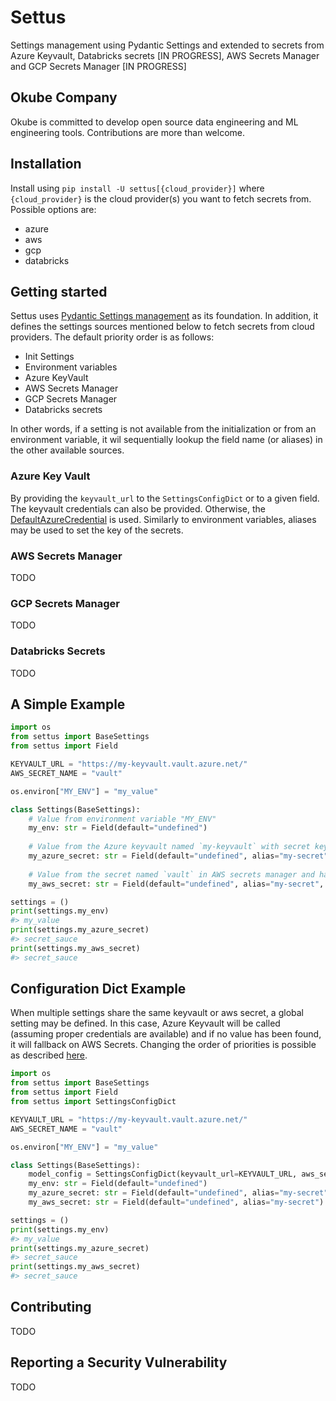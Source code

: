 # Settus

Settings management using Pydantic Settings and extended to secrets from Azure Keyvault, Databricks secrets [IN PROGRESS], AWS Secrets Manager and GCP Secrets Manager [IN PROGRESS]

## Okube Company

Okube is committed to develop open source data engineering and ML engineering tools. Contributions are more than welcome.


## Installation

Install using `pip install -U settus[{cloud_provider}]` where `{cloud_provider}` is the cloud provider(s) you want to fetch secrets from. Possible options are:
- azure
- aws
- gcp
- databricks

## Getting started

Settus uses [Pydantic Settings management](https://docs.pydantic.dev/latest/usage/pydantic_settings/) as its foundation. In addition, it defines the settings sources mentioned below to fetch secrets from cloud providers. The default priority order is as follows:
- Init Settings
- Environment variables 
- Azure KeyVault
- AWS Secrets Manager
- GCP Secrets Manager
- Databricks secrets

In other words, if a setting is not available from the initialization or from an environment variable, it wil sequentially lookup the field name (or aliases) in the other available sources. 

### Azure Key Vault
By providing the `keyvault_url` to the `SettingsConfigDict` or to a given field. The keyvault credentials can also be provided. Otherwise, the [DefaultAzureCredential](https://learn.microsoft.com/en-us/python/api/overview/azure/identity-readme?view=azure-python) is used. Similarly to environment variables, aliases may be used to set the key of the secrets.

### AWS Secrets Manager
TODO

### GCP Secrets Manager
TODO

### Databricks Secrets
TODO

## A Simple Example

```py
import os
from settus import BaseSettings
from settus import Field

KEYVAULT_URL = "https://my-keyvault.vault.azure.net/"
AWS_SECRET_NAME = "vault"

os.environ["MY_ENV"] = "my_value"

class Settings(BaseSettings):
    # Value from environment variable "MY_ENV"
    my_env: str = Field(default="undefined")
    
    # Value from the Azure keyvault named `my-keyvault` with secret key `my-secret` 
    my_azure_secret: str = Field(default="undefined", alias="my-secret", keyvault_url=KEYVAULT_URL)
    
    # Value from the secret named `vault` in AWS secrets manager and having the secret key `my-secret`
    my_aws_secret: str = Field(default="undefined", alias="my-secret", aws_secret_name=AWS_SECRET_NAME)

settings = ()
print(settings.my_env)
#> my_value
print(settings.my_azure_secret)
#> secret_sauce
print(settings.my_aws_secret)
#> secret_sauce
```

## Configuration Dict Example

When multiple settings share the same keyvault or aws secret, a global setting may be defined.
In this case, Azure Keyvault will be called (assuming proper credentials are available) and if
no value has been found, it will fallback on AWS Secrets. Changing the order of priorities is
possible as described [here](https://docs.pydantic.dev/latest/usage/pydantic_settings/#changing-priority).

```py
import os
from settus import BaseSettings
from settus import Field
from settus import SettingsConfigDict

KEYVAULT_URL = "https://my-keyvault.vault.azure.net/"
AWS_SECRET_NAME = "vault"

os.environ["MY_ENV"] = "my_value"

class Settings(BaseSettings):
    model_config = SettingsConfigDict(keyvault_url=KEYVAULT_URL, aws_secret_name=AWS_SECRET_NAME)
    my_env: str = Field(default="undefined")
    my_azure_secret: str = Field(default="undefined", alias="my-secret")
    my_aws_secret: str = Field(default="undefined", alias="my-secret")

settings = ()
print(settings.my_env)
#> my_value
print(settings.my_azure_secret)
#> secret_sauce
print(settings.my_aws_secret)
#> secret_sauce
```

## Contributing

TODO

## Reporting a Security Vulnerability

TODO
